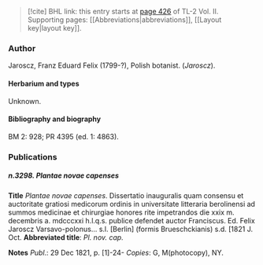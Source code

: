> [!cite] BHL link: this entry starts at [page 426](https://www.biodiversitylibrary.org/item/103253#page/452/mode/1up) of TL-2 Vol. II.
> Supporting pages: [[Abbreviations|abbreviations]], [[Layout key|layout key]].

### Author

Jaroscz, Franz Eduard Felix (1799-?), Polish botanist. (*Jaroscz*).

#### Herbarium and types

Unknown.

#### Bibliography and biography

BM 2: 928; PR 4395 (ed. 1: 4863).

### Publications

##### n.3298. Plantae novae capenses

**Title**
*Plantae novae capenses*. Dissertatio inauguralis quam consensu et auctoritate gratiosi medicorum ordinis in universitate litteraria berolinensi ad summos medicinae et chirurgiae honores rite impetrandos die xxix m. decembris a. mdcccxxi h.l.q.s. publice defendet auctor Franciscus. Ed. Felix Jaroscz Varsavo-polonus... s.l. \[Berlin\] (formis Brueschckianis) s.d. \[1821 J. Oct.
**Abbreviated title**: *Pl. nov. cap.*

**Notes**
*Publ*.: 29 Dec 1821, p. \[1\]-24- *Copies*: G, M(photocopy), NY.

